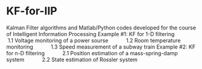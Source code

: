 # KF-for-IIP
Kalman Filter algorithms and Matlab/Python codes developed for the course of Intelligent Information Processing
Example #1: KF for 1-D filtering
            1.1 Voltage monitoring of a power sourse
            1.2 Room temperature monitoring
            1.3 Speed measurement of a subway train
Example #2: KF for n-D filtering
            2.1 Position estimation of a mass-spring-damp system
            2.2 State estimation of Rossler system
